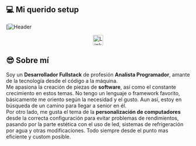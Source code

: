 ## 💻 Mi querido setup
[![Header](https://res.cloudinary.com/djeaqj2sg/image/upload/v1686101463/my/MyDesk.jpg "Header")

<p align="center">
    <a href="https://www.linkedin.com/in/felipe-horacio-jamett-ferran-73049b103/" target="blank" style="margin: 0 20px;">
      <img align="center" src="https://simpleicons.org/icons/linkedin.svg" alt="Linkedin - Felipe Jamett" height="28px" width="28px" />
    </a>
</p>


## 😎 Sobre mí
Soy un **Desarrollador Fullstack** de profesión **Analista Programador**, amante de la tecnología desde el código a la máquina.\
Me apasiona la creación de piezas de **software**, así como el constante crecimiento en estos temas. No tengo un lenguaje o framework favorito, básicamente me oriento según la necesidad y el gusto. Aun así, estoy en búsqueda de un camino para llegar a senior en él.\
Por otro lado, me gusta el tema de la **personalización de computadores** desde la correcta configuración para evitar problemas de rendimientos, pasando por la parte estética con el uso de led, sistemas de refrigeración por agua y otras modificaciones. Todo siempre desde el punto mas eficiente y custom posible.
